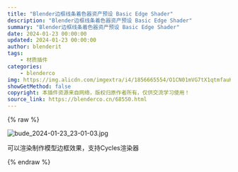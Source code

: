 ```yaml
---
title: "Blender边框线条着色器资产预设 Basic Edge Shader"
description: "Blender边框线条着色器资产预设 Basic Edge Shader"
summary: "Blender边框线条着色器资产预设 Basic Edge Shader"
date: 2024-01-23 00:00:00
updated: 2024-01-23 00:00:00
author: blenderit
tags: 
    - 材质插件
categories:
    - blenderco
img: https://img.alicdn.com/imgextra/i4/1856665554/O1CN01mVG7tX1qtmfauKshU_!!1856665554.jpg
showGetMethod: false
copyright: 本插件资源来自网络，版权归原作者所有，仅供交流学习使用！
source_link: https://blenderco.cn/68550.html
---
```


{% raw %}
<p><img class="aligncenter" src="https://img.alicdn.com/imgextra/i4/1856665554/O1CN01mVG7tX1qtmfauKshU_!!1856665554.jpg" alt="bude_2024-01-23_23-01-03.jpg"></p><p>可以渲染制作模型边框效果，支持Cycles渲染器</p>
<div style="display: none">blenderco</div>
{% endraw %}